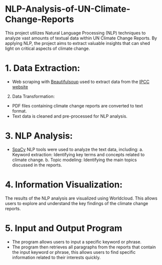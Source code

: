 # NLP-Analysis-of-UN-Climate-Change-Reports
This project utilizes Natural Language Processing (NLP) techniques to analyze vast amounts of textual data within UN Climate Change Reports. By applying NLP, the project aims to extract valuable insights that can shed light on critical aspects of climate change.

# 1. Data Extraction:

* Web scraping with [Beautifulsoup](https://beautiful-soup-4.readthedocs.io/en/latest/) used to extract data from the [IPCC website](https://www.ipcc.ch/report/ar6/wg2/)

2. Data Transformation:

* PDF files containing climate change reports are converted to text format.
* Text data is cleaned and pre-processed for NLP analysis.

# 3. NLP Analysis:

* [SpaCy](https://spacy.io/usage) NLP tools were used to analyze the text data, including:
  a. Keyword extraction: Identifying key terms and concepts related to climate change.
  b. Topic modeling: Identifying the main topics discussed in the reports.

# 4. Information Visualization:

The results of the NLP analysis are visualized using Worldcloud. This allows users to explore and understand the key findings of the climate change reports.

# 5. Input and Output Program

* The program allows users to input a specific keyword or phrase.
* The program then retrieves all paragraphs from the reports that contain the input keyword or phrase, this allows users to find specific information related to their interests quickly.
